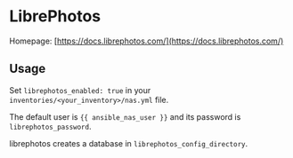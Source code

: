# LibrePhotos

Homepage: [https://docs.librephotos.com/](https://docs.librephotos.com/)

## Usage

Set `librephotos_enabled: true` in your `inventories/<your_inventory>/nas.yml` file.

The default user is `{{ ansible_nas_user }}` and its password is `librephotos_password`. 

librephotos creates a database in `librephotos_config_directory`.
